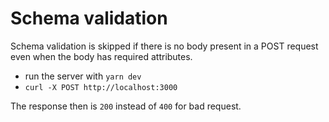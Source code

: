 # Schema validation 

Schema validation is skipped if there is no body present in a POST request even when the body has required attributes.

* run the server with `yarn dev`
* `curl -X POST http://localhost:3000`

The response then is `200` instead of `400` for bad request.
